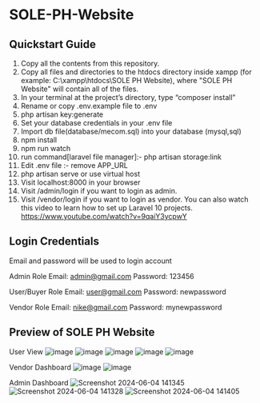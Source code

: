 # SOLE-PH-Website
## Quickstart Guide
1. Copy all the contents from this repository.
2. Copy all files and directories to the htdocs directory inside xampp (for example: C:\xampp\htdocs\SOLE PH Website), where "SOLE PH Website" will contain all of the files.
3. In your terminal at the project’s directory, type “composer install”
4. Rename or copy .env.example file to .env
5. php artisan key:generate
6. Set your database credentials in your .env file
7. Import db file(database/mecom.sql) into your database (mysql,sql)
8. npm install
9. npm run watch
10. run command[laravel file manager]:- php artisan storage:link
11. Edit .env file :- remove APP_URL
12. php artisan serve or use virtual host
13. Visit localhost:8000 in your browser
14. Visit /admin/login if you want to login as admin.
15. Visit /vendor/login if you want to login as vendor.
You can also watch this video to learn how to set up Laravel 10 projects.
https://www.youtube.com/watch?v=9qaiY3ycpwY

## Login Credentials
Email and password will be used to login account

Admin Role
  Email: admin@gmail.com
  Password: 123456
  
User/Buyer Role
  Email: user@gmail.com
  Password: newpassword

Vendor Role
  Email: nike@gmail.com
  Password: mynewpassword

## Preview of SOLE PH Website

User View
![image](https://github.com/aaflores7/SOLE-PH-Website/assets/139302714/01d0642f-24ad-4b5f-9451-88cd30858e58)
![image](https://github.com/aaflores7/SOLE-PH-Website/assets/139302714/796bac2c-e227-4235-9071-c3da8327a346)
![image](https://github.com/aaflores7/SOLE-PH-Website/assets/139302714/5680f917-a3a4-4659-b07d-8b3a1a646dd9)
![image](https://github.com/aaflores7/SOLE-PH-Website/assets/139302714/c4ee035a-b83d-4d76-9346-97c0f987a4e8)
![image](https://github.com/aaflores7/SOLE-PH-Website/assets/139302714/14faa4d6-5fa0-4f68-9467-0bfb26c246e1)

Vendor Dashboard
![image](https://github.com/aaflores7/SOLE-PH-Website/assets/139302714/033b3ef7-58ae-4ceb-bdec-66a7a539e0b8)
![image](https://github.com/aaflores7/SOLE-PH-Website/assets/139302714/b8ed6541-578b-48ff-a5fa-c87e70d5329b)

Admin Dashboard
![Screenshot 2024-06-04 141345](https://github.com/aaflores7/SOLE-PH-Website/assets/139302714/a9d1919c-9513-4f10-9161-60c2fccf296f)
![Screenshot 2024-06-04 141328](https://github.com/aaflores7/SOLE-PH-Website/assets/139302714/3d385818-5c87-4635-8554-4832bfa0d6b4)
![Screenshot 2024-06-04 141405](https://github.com/aaflores7/SOLE-PH-Website/assets/139302714/79b62f39-387a-4650-8db7-d8e67b0763f2)


